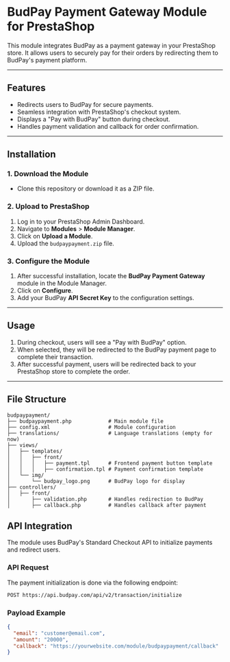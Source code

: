 # BudPay Payment Gateway Module for PrestaShop

This module integrates BudPay as a payment gateway in your PrestaShop store. It allows users to securely pay for their orders by redirecting them to BudPay's payment platform.

---

## Features

- Redirects users to BudPay for secure payments.
- Seamless integration with PrestaShop's checkout system.
- Displays a "Pay with BudPay" button during checkout.
- Handles payment validation and callback for order confirmation.

---

## Installation

### 1. Download the Module

- Clone this repository or download it as a ZIP file.

### 2. Upload to PrestaShop

1. Log in to your PrestaShop Admin Dashboard.
2. Navigate to **Modules** > **Module Manager**.
3. Click on **Upload a Module**.
4. Upload the `budpaypayment.zip` file.

### 3. Configure the Module

1. After successful installation, locate the **BudPay Payment Gateway** module in the Module Manager.
2. Click on **Configure**.
3. Add your BudPay **API Secret Key** to the configuration settings.

---

## Usage

1. During checkout, users will see a "Pay with BudPay" option.
2. When selected, they will be redirected to the BudPay payment page to complete their transaction.
3. After successful payment, users will be redirected back to your PrestaShop store to complete the order.

---

## File Structure

```plaintext
budpaypayment/
├── budpaypayment.php            # Main module file
├── config.xml                   # Module configuration
├── translations/                # Language translations (empty for now)
├── views/
│   ├── templates/
│   │   ├── front/
│   │   │   ├── payment.tpl      # Frontend payment button template
│   │   │   ├── confirmation.tpl # Payment confirmation template
│   └── img/
│       └── budpay_logo.png      # BudPay logo for display
├── controllers/
│   ├── front/
│       ├── validation.php       # Handles redirection to BudPay
│       ├── callback.php         # Handles callback after payment
```

## API Integration

The module uses BudPay's Standard Checkout API to initialize payments and redirect users.

### API Request

The payment initialization is done via the following endpoint:

```bash
POST https://api.budpay.com/api/v2/transaction/initialize
```
### Payload Example

```json
{
  "email": "customer@email.com",
  "amount": "20000",
  "callback": "https://yourwebsite.com/module/budpaypayment/callback"
}
```
